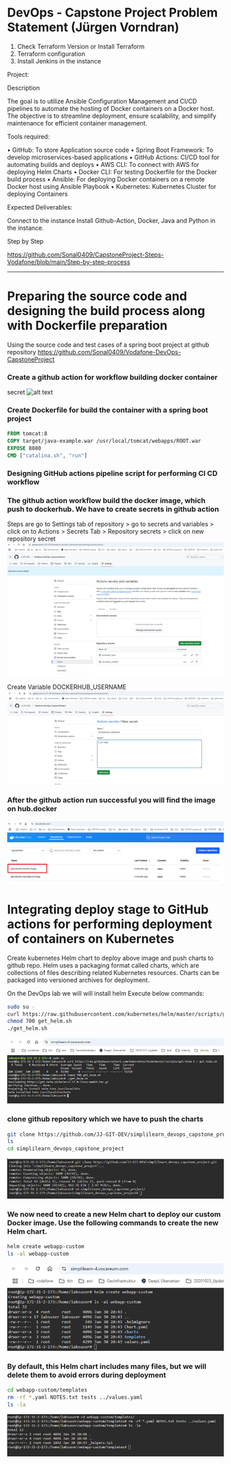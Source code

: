 DevOps - Capstone Project Problem Statement (Jürgen Vorndran)
========================================



1. Check Terraform Version or Install Terraform
2. Terraform configuration 
3. Install Jenkins in the instance


Project:

Description

The goal is to utilize Ansible Configuration Management and CI/CD pipelines to automate the hosting of Docker containers on a Docker host. The objective is to streamline deployment, ensure scalability, and simplify maintenance for efficient container management.


Tools required:

• GitHub: To store Application source code
• Spring Boot Framework: To develop microservices-based applications
• GitHub Actions: CI/CD tool for automating builds and deploys
• AWS CLI: To connect with AWS for deploying Helm Charts
• Docker CLI: For testing Dockerfile for the Docker build process
• Ansible: For deploying Docker containers on a remote Docker host using Ansible Playbook
• Kubernetes: Kubernetes Cluster for deploying Containers

Expected Deliverables: 

Connect to the instance
Install Github-Action, Docker, Java and Python in the instance.

Step by Step

https://github.com/Sonal0409/CapstoneProject-Steps-Vodafone/blob/main/Step-by-step-process


-----------------------------------------------------
# Preparing the source code and designing the build process along with Dockerfile preparation 

Using the source code and test cases of a spring boot project at github repository https://github.com/Sonal0409/Vodafone-DevOps-CapstoneProject

### Create a github action for workflow building docker container

secret
![alt text](image.png)



### Create Dockerfile for build the container with a spring boot project

```Dockerfile
FROM tomcat:8
COPY target/java-example.war /usr/local/tomcat/webapps/ROOT.war
EXPOSE 8080
CMD ["catalina.sh", "run"]

```
### Designing GitHub actions pipeline script for performing CI CD workflow
### The github action workflow build the docker image, which push to dockerhub. We have to create secrets in github action

Steps are go to Settings tab of repository > go to secrets and variables > click on to Actions > Secrets Tab > Repository secrets > click on new repository secret
![github_action_secrets_variables](images/github_action_secrets_variables.png)

Create Variable DOCKERHUB_USERNAME
![github_action_secrets_DOCKERHUB_USERNAME](images/github_action_secrets_DOCKERHUB_USERNAME.png)


### After the github action run successful you will find the image on hub.docker
![alt text](images/hubdocker_image.png)



# Integrating deploy stage to GitHub actions for performing deployment of containers on Kubernetes

Create kubernetes Helm chart to deploy above image and push charts to github repo.
Helm uses a packaging format called charts, which are collections of files describing related Kubernetes resources. Charts can be packaged into versioned archives for deployment.

On the DevOps lab we will will install helm 
Execute below commands:
```bash
sudo su -
curl https://raw.githubusercontent.com/kubernetes/helm/master/scripts/get-helm-3 > get_helm.sh
chmod 700 get_helm.sh
./get_helm.sh
```

![k8s_install_helm_1](images/k8s_install_helm_1.png)

### clone github repository which we have to push the charts

```bash
git clone https://github.com/JJ-GIT-DEV/simplilearn_devops_capstone_project.git
ls
cd simplilearn_devops_capstone_project
```
![k8s_helm_provide_github_project](images/k8s_helm_provide_github_project.png)

### We now need to create a new Helm chart to deploy our custom Docker image. Use the following commands to create the new Helm chart.
```bash
helm create webapp-custom
ls -al webapp-custom
```
![k8s_create_webapp-custom_helm_template](images/k8s_create_webapp-custom_helm_template.png)

### By default, this Helm chart includes many files, but we will delete them to avoid errors during deployment

```bash
cd webapp-custom/templates
rm -rf *.yaml NOTES.txt tests ../values.yaml 
ls -la
```

![k8s_create_webapp-custom_helm_template_files_1](images/k8s_create_webapp-custom_helm_template_files_1.png)